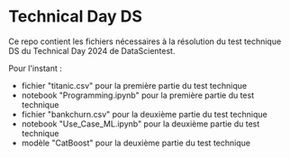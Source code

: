 # Technical Day DS

Ce repo contient les fichiers nécessaires à la résolution du test technique DS du Technical Day 2024 de DataScientest.

Pour l'instant :
- fichier "titanic.csv" pour la première partie du test technique
- notebook "Programming.ipynb" pour la première partie du test technique
- fichier "bankchurn.csv" pour la deuxième partie du test technique
- notebook "Use_Case_ML.ipynb" pour la deuxième partie du test technique
- modèle "CatBoost" pour la deuxième partie du test technique
